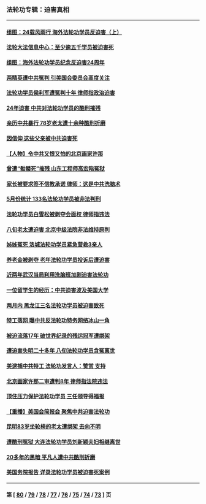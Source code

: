 ### 法轮功专辑：迫害真相
---
#### [组图：24载风雨行 海外法轮功学员反迫害（上）](../../pages/nf4379/n14031583.md?07310430) 
#### [法轮大法信息中心：至少逾五千学员被迫害死](../../pages/nf4379/n14043255.md?07310430) 
#### [组图：海外法轮功学员纪念反迫害24周年](../../pages/nf4379/n14037675.md?07310430) 
#### [两精英遭中共冤判 引美国会委员会高度关注](../../pages/nf4379/n14026429.md?07310430) 
#### [法轮功学员侯利军遭冤判十年 律师指政治迫害](../../pages/nf4379/n14020465.md?07310430) 
#### [24年迫害 中共对法轮功学员的酷刑摧残](../../pages/nf4379/n14016856.md?07310430) 
#### [亲历中共暴行 78岁老太遭十余种酷刑折磨](../../pages/nf4379/n14016167.md?07310430) 
#### [因信仰 这些父亲被中共迫害死](../../pages/nf4379/n14015381.md?07310430) 
#### [【人物】令中共又恨又怕的北京画家许那](../../pages/nf4379/n14015698.md?07310430) 
#### [曾遭“骷髅死”摧残 山东工程师高宏陷冤狱](../../pages/nf4379/n14014585.md?07310430) 
#### [家长被要求签不信教承诺 律师：这是中共洗脑术](../../pages/nf4379/n14014255.md?07310430) 
#### [5月份统计 133名法轮功学员被非法判刑](../../pages/nf4379/n14013124.md?07310430) 
#### [法轮功学员白雪松被剥夺会面权 律师指违法](../../pages/nf4379/n14012545.md?07310430) 
#### [八旬老太遭迫害 北京中级法院非法维持原判](../../pages/nf4379/n14011579.md?07310430) 
#### [姊姊冤死 洛城法轮功学员紧急营救3亲人](../../pages/nf4379/n14011859.md?07310430) 
#### [养老金被剥夺 老年法轮功学员投诉后遭迫害](../../pages/nf4379/n14011154.md?07310430) 
#### [近两年武汉当局利用洗脑班加剧迫害法轮功](../../pages/nf4379/n14009413.md?07310430) 
#### [一位留学生的经历：中共迫害波及美国大学](../../pages/nf4379/n14008375.md?07310430) 
#### [两月内 黑龙江三名法轮功学员被迫害致死](../../pages/nf4379/n14006552.md?07310430) 
#### [特工落网 曝中共反法轮功特务网络冰山一角](../../pages/nf4379/n14006412.md?07310430) 
#### [被迫流落17年 破世界纪录的残运冠军遭绑架](../../pages/nf4379/n14006004.md?07310430) 
#### [遭迫害失明二十多年 八旬法轮功学员含冤离世](../../pages/nf4379/n14005431.md?07310430) 
#### [美逮捕中共特工 法轮功发言人：赞赏 支持](../../pages/nf4379/n14005107.md?07310430) 
#### [北京画家许那二审遭判8年 律师指法院违法](../../pages/nf4379/n14004182.md?07310430) 
#### [顶住压力保护法轮功学员 三任领导得福报](../../pages/nf4379/n14002440.md?07310430) 
#### [【重播】美国会简报会 聚焦中共迫害法轮功](../../pages/nf4379/n14002932.md?07310430) 
#### [昆明83岁坐轮椅的老太遭绑架 去向不明](../../pages/nf4379/n14000874.md?07310430) 
#### [遭酷刑冤狱 大连法轮功学员刘新颖夫妇相继离世](../../pages/nf4379/n13998111.md?07310430) 
#### [20多年的黑暗 平凡人遭中共酷刑折磨](../../pages/nf4379/n13997976.md?07310430) 
#### [美国务院报告 详录法轮功学员被迫害死案例](../../pages/nf4379/n13997752.md?07310430) 

---
#### 第 [ [80](./80.md?07310430) / [79](./79.md?07310430) / [78](./78.md?07310430) / [77](./77.md?07310430) / [76](./76.md?07310430) / [75](./75.md?07310430) / [74](./74.md?07310430) / [73](./73.md?07310430) ] 页
